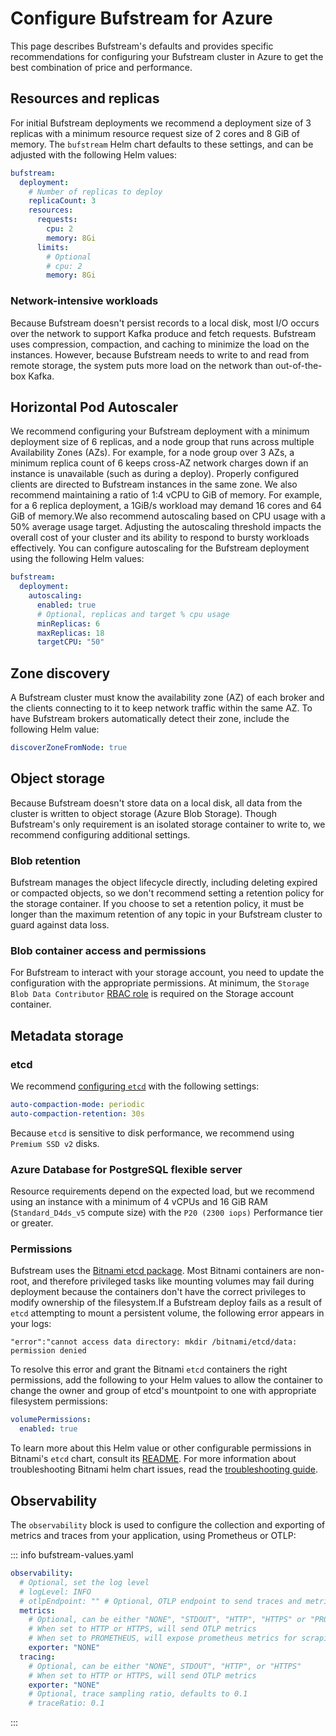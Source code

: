 # Configure Bufstream for Azure

This page describes Bufstream's defaults and provides specific recommendations for configuring your Bufstream cluster in Azure to get the best combination of price and performance.

## Resources and replicas

For initial Bufstream deployments we recommend a deployment size of 3 replicas with a minimum resource request size of 2 cores and 8 GiB of memory. The `bufstream` Helm chart defaults to these settings, and can be adjusted with the following Helm values:

```yaml
bufstream:
  deployment:
    # Number of replicas to deploy
    replicaCount: 3
    resources:
      requests:
        cpu: 2
        memory: 8Gi
      limits:
        # Optional
        # cpu: 2
        memory: 8Gi
```

### Network-intensive workloads

Because Bufstream doesn't persist records to a local disk, most I/O occurs over the network to support Kafka produce and fetch requests. Bufstream uses compression, compaction, and caching to minimize the load on the instances. However, because Bufstream needs to write to and read from remote storage, the system puts more load on the network than out-of-the-box Kafka.

## Horizontal Pod Autoscaler

We recommend configuring your Bufstream deployment with a minimum deployment size of 6 replicas, and a node group that runs across multiple Availability Zones (AZs). For example, for a node group over 3 AZs, a minimum replica count of 6 keeps cross-AZ network charges down if an instance is unavailable (such as during a deploy). Properly configured clients are directed to Bufstream instances in the same zone. We also recommend maintaining a ratio of 1:4 vCPU to GiB of memory. For example, for a 6 replica deployment, a 1GiB/s workload may demand 16 cores and 64 GiB of memory.We also recommend autoscaling based on CPU usage with a 50% average usage target. Adjusting the autoscaling threshold impacts the overall cost of your cluster and its ability to respond to bursty workloads effectively. You can configure autoscaling for the Bufstream deployment using the following Helm values:

```yaml
bufstream:
  deployment:
    autoscaling:
      enabled: true
      # Optional, replicas and target % cpu usage
      minReplicas: 6
      maxReplicas: 18
      targetCPU: "50"
```

## Zone discovery

A Bufstream cluster must know the availability zone (AZ) of each broker and the clients connecting to it to keep network traffic within the same AZ. To have Bufstream brokers automatically detect their zone, include the following Helm value:

```yaml
discoverZoneFromNode: true
```

## Object storage

Because Bufstream doesn't store data on a local disk, all data from the cluster is written to object storage (Azure Blob Storage). Though Bufstream's only requirement is an isolated storage container to write to, we recommend configuring additional settings.

### Blob retention

Bufstream manages the object lifecycle directly, including deleting expired or compacted objects, so we don't recommend setting a retention policy for the storage container. If you choose to set a retention policy, it must be longer than the maximum retention of any topic in your Bufstream cluster to guard against data loss.

### Blob container access and permissions

For Bufstream to interact with your storage account, you need to update the configuration with the appropriate permissions. At minimum, the `Storage Blob Data Contributor` [RBAC role](https://learn.microsoft.com/en-us/azure/role-based-access-control/built-in-roles) is required on the Storage account container.

## Metadata storage

### etcd

We recommend [configuring `etcd`](https://etcd.io/docs/v3.5/op-guide/configuration/) with the following settings:

```yaml
auto-compaction-mode: periodic
auto-compaction-retention: 30s
```

Because `etcd` is sensitive to disk performance, we recommend using `Premium SSD v2` disks.

### Azure Database for PostgreSQL flexible server

Resource requirements depend on the expected load, but we recommend using an instance with a minimum of 4 vCPUs and 16 GiB RAM (`Standard_D4ds_v5` compute size) with the `P20 (2300 iops)` Performance tier or greater.

### Permissions

Bufstream uses the [Bitnami etcd package](https://bitnami.com/stack/etcd/helm). Most Bitnami containers are non-root, and therefore privileged tasks like mounting volumes may fail during deployment because the containers don't have the correct privileges to modify ownership of the filesystem.If a Bufstream deploy fails as a result of `etcd` attempting to mount a persistent volume, the following error appears in your logs:

```text
"error":"cannot access data directory: mkdir /bitnami/etcd/data: permission denied
```

To resolve this error and grant the Bitnami `etcd` containers the right permissions, add the following to your Helm values to allow the container to change the owner and group of etcd's mountpoint to one with appropriate filesystem permissions:

```yaml
volumePermissions:
  enabled: true
```

To learn more about this Helm value or other configurable permissions in Bitnami's `etcd` chart, consult its [README](https://github.com/bitnami/charts/tree/main/bitnami/etcd#bitnami-package-for-etcd). For more information about troubleshooting Bitnami helm chart issues, read the [troubleshooting guide](https://docs.bitnami.com/general/how-to/troubleshoot-helm-chart-issues/).

## Observability

The `observability` block is used to configure the collection and exporting of metrics and traces from your application, using Prometheus or OTLP:

::: info bufstream-values.yaml

```yaml
observability:
  # Optional, set the log level
  # logLevel: INFO
  # otlpEndpoint: "" # Optional, OTLP endpoint to send traces and metrics to
  metrics:
    # Optional, can be either "NONE", "STDOUT", "HTTP", "HTTPS" or "PROMETHEUS"
    # When set to HTTP or HTTPS, will send OTLP metrics
    # When set to PROMETHEUS, will expose prometheus metrics for scraping on port 9090 under /metrics
    exporter: "NONE"
  tracing:
    # Optional, can be either "NONE", STDOUT", "HTTP", or "HTTPS"
    # When set to HTTP or HTTPS, will send OTLP metrics
    exporter: "NONE"
    # Optional, trace sampling ratio, defaults to 0.1
    # traceRatio: 0.1
```

:::
